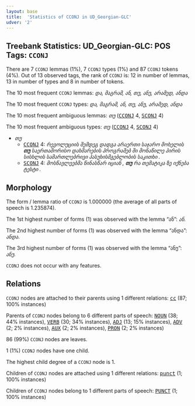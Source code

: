 ```yaml
---
layout: base
title:  'Statistics of CCONJ in UD_Georgian-GLC'
udver: '2'
---
```


## Treebank Statistics: UD_Georgian-GLC: POS Tags: `CCONJ`

There are 7 `CCONJ` lemmas (1%), 7 `CCONJ` types (1%) and 87 `CCONJ` tokens (4%).
Out of 13 observed tags, the rank of `CCONJ` is: 12 in number of lemmas, 13 in number of types and 8 in number of tokens.

The 10 most frequent `CCONJ` lemmas: <em>და, მაგრამ, ან, თუ, ანუ, არამედ, ანდა</em>

The 10 most frequent `CCONJ` types:  <em>და, მაგრამ, ან, თუ, ანუ, არამედ, ანდა</em>

The 10 most frequent ambiguous lemmas: <em>თუ</em> (<tt><a href="ka_glc-pos-CCONJ.html">CCONJ</a></tt> 4, <tt><a href="ka_glc-pos-SCONJ.html">SCONJ</a></tt> 4)

The 10 most frequent ambiguous types:  <em>თუ</em> (<tt><a href="ka_glc-pos-CCONJ.html">CCONJ</a></tt> 4, <tt><a href="ka_glc-pos-SCONJ.html">SCONJ</a></tt> 4)


* <em>თუ</em>
  * <tt><a href="ka_glc-pos-CCONJ.html">CCONJ</a></tt> 4: <em>რევოლუციის შემდეგ დადგა არაერთი საჯარო მოხელის <b>თუ</b> საერთაშორისო დახმარების პროგრამებ ში მონაწილე პირის სისხლის სამართლებრივი პასუხისმგებლობის საკითხი .</em>
  * <tt><a href="ka_glc-pos-SCONJ.html">SCONJ</a></tt> 4: <em>მოსწავლეებმა წინასწარ იციან , <b>თუ</b> რა თემატიკა ზე იქნება ტესტი .</em>

## Morphology

The form / lemma ratio of `CCONJ` is 1.000000 (the average of all parts of speech is 1.235874).

The 1st highest number of forms (1) was observed with the lemma “ან”: <em>ან</em>.

The 2nd highest number of forms (1) was observed with the lemma “ანდა”: <em>ანდა</em>.

The 3rd highest number of forms (1) was observed with the lemma “ანუ”: <em>ანუ</em>.

`CCONJ` does not occur with any features.


## Relations

`CCONJ` nodes are attached to their parents using 1 different relations: <tt><a href="ka_glc-dep-cc.html">cc</a></tt> (87; 100% instances)

Parents of `CCONJ` nodes belong to 6 different parts of speech: <tt><a href="ka_glc-pos-NOUN.html">NOUN</a></tt> (38; 44% instances), <tt><a href="ka_glc-pos-VERB.html">VERB</a></tt> (30; 34% instances), <tt><a href="ka_glc-pos-ADJ.html">ADJ</a></tt> (13; 15% instances), <tt><a href="ka_glc-pos-ADV.html">ADV</a></tt> (2; 2% instances), <tt><a href="ka_glc-pos-AUX.html">AUX</a></tt> (2; 2% instances), <tt><a href="ka_glc-pos-PRON.html">PRON</a></tt> (2; 2% instances)

86 (99%) `CCONJ` nodes are leaves.

1 (1%) `CCONJ` nodes have one child.

The highest child degree of a `CCONJ` node is 1.

Children of `CCONJ` nodes are attached using 1 different relations: <tt><a href="ka_glc-dep-punct.html">punct</a></tt> (1; 100% instances)

Children of `CCONJ` nodes belong to 1 different parts of speech: <tt><a href="ka_glc-pos-PUNCT.html">PUNCT</a></tt> (1; 100% instances)

